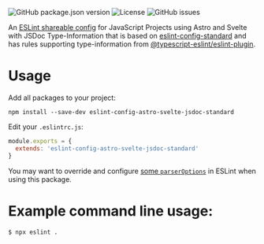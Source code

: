 ![GitHub package.json version](https://img.shields.io/github/package-json/v/falco467/eslint-config-astro-svelte-jsdoc-standard)
![License](https://img.shields.io/github/license/falco467/eslint-config-astro-svelte-jsdoc-standard)
![GitHub issues](https://img.shields.io/github/issues/falco467/eslint-config-astro-svelte-jsdoc-standard)

An [ESLint shareable config](https://eslint.org/docs/developer-guide/shareable-configs) for JavaScript Projects using Astro and Svelte with JSDoc Type-Information that is based on [eslint-config-standard](https://github.com/standard/eslint-config-standard) and has rules supporting type-information from [@typescript-eslint/eslint-plugin](https://www.npmjs.com/package/@typescript-eslint/eslint-plugin).

# Usage

Add all packages to your project:

```
npm install --save-dev eslint-config-astro-svelte-jsdoc-standard
```

Edit your `.eslintrc.js`:

```js
module.exports = {
  extends: 'eslint-config-astro-svelte-jsdoc-standard'
}
```

You may want to override and configure [some `parserOptions`](https://github.com/typescript-eslint/typescript-eslint/blob/master/packages/parser/README.md#configuration) in ESLint when using this package.

# Example command line usage:

```
$ npx eslint .
```
